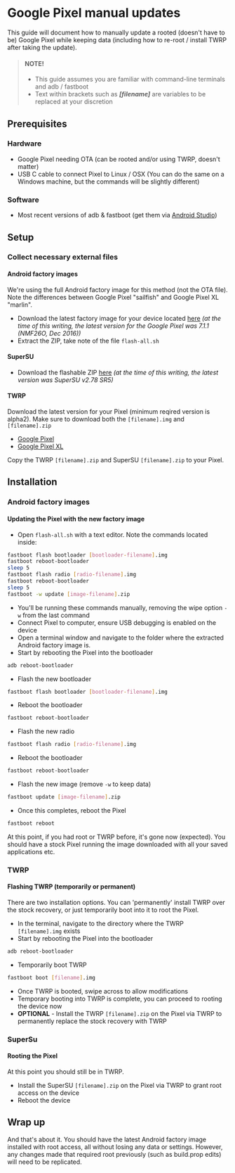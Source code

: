 # Google Pixel manual updates
This guide will document how to manually update a rooted (doesn't have to be) Google Pixel while keeping data (including how to re-root / install TWRP after taking the update).

> #### NOTE!
> * This guide assumes you are familiar with command-line terminals and adb / fastboot
> * Text within brackets such as **_[filename]_** are variables to be replaced at your discretion


## Prerequisites
### Hardware
* Google Pixel needing OTA (can be rooted and/or using TWRP, doesn't matter)
* USB C cable to connect Pixel to Linux / OSX (You can do the same on a Windows machine, but the commands will be slightly different)

### Software
* Most recent versions of adb & fastboot (get them via [Android Studio](https://developer.android.com/studio/index.html))

## Setup
### Collect necessary external files

#### Android factory images
We're using the full Android factory image for this method (not the OTA file). Note the differences between Google Pixel "sailfish" and Google Pixel XL "marlin".
* Download the latest factory image for your device located [here](https://developers.google.com/android/images) *(at the time of this writing, the latest version for the Google Pixel was 7.1.1 (NMF26O, Dec 2016))*
* Extract the ZIP, take note of the file ```flash-all.sh```

#### SuperSU
* Download the flashable ZIP [here](https://plus.google.com/+Chainfire/posts/jpR76YEgaM9?sfc=true) *(at the time of this writing, the latest version was SuperSU v2.78 SR5)*

#### TWRP
Download the latest version for your Pixel (minimum reqired version is alpha2). Make sure to download both the ```[filename].img``` and ```[filename].zip```
* [Google Pixel](https://twrp.me/devices/googlepixel.html)
* [Google Pixel XL](https://twrp.me/devices/googlepixelxl.html)

Copy the TWRP ```[filename].zip``` and SuperSU ```[filename].zip``` to your Pixel.

## Installation
### Android factory images
#### Updating the Pixel with the new factory image
* Open ```flash-all.sh``` with a text editor. Note the commands located inside:
```bash
fastboot flash bootloader [bootloader-filename].img
fastboot reboot-bootloader
sleep 5
fastboot flash radio [radio-filename].img
fastboot reboot-bootloader
sleep 5
fastboot -w update [image-filename].zip
```
* You'll be running these commands manually, removing the wipe option ```-w``` from the last command
* Connect Pixel to computer, ensure USB debugging is enabled on the device
* Open a terminal window and navigate to the folder where the extracted Android factory image is.
* Start by rebooting the Pixel into the bootloader
```bash
adb reboot-bootloader
```
* Flash the new bootloader
```bash
fastboot flash bootloader [bootloader-filename].img
```
* Reboot the bootloader
```bash
fastboot reboot-bootloader
```
* Flash the new radio
```bash
fastboot flash radio [radio-filename].img
```
* Reboot the bootloader
```bash
fastboot reboot-bootloader
```
* Flash the new image (remove ```-w``` to keep data)
```bash
fastboot update [image-filename].zip
```
* Once this completes, reboot the Pixel
```bash
fastboot reboot
```

At this point, if you had root or TWRP before, it's gone now (expected). You should have a stock Pixel running the image downloaded with all your saved applications etc.

### TWRP
#### Flashing TWRP (temporarily or permanent)
There are two installation options. You can 'permanently' install TWRP over the stock recovery, or just temporarily boot into it to root the Pixel.

* In the terminal, navigate to the directory where the TWRP ```[filename].img``` exists
* Start by rebooting the Pixel into the bootloader
```bash
adb reboot-bootloader
```
* Temporarily boot TWRP
```bash
fastboot boot [filename].img
```
* Once TWRP is booted, swipe across to allow modifications
* Temporary booting into TWRP is complete, you can proceed to rooting the device now
* **OPTIONAL** - Install the TWRP ```[filename].zip``` on the Pixel via TWRP to permanently replace the stock recovery with TWRP

### SuperSu
#### Rooting the Pixel
At this point you should still be in TWRP.
* Install the SuperSU ```[filename].zip``` on the Pixel via TWRP to grant root access on the device
* Reboot the device

## Wrap up
And that's about it. You should have the latest Android factory image installed with root access, all without losing any data or settings. However, any changes made that required root previously (such as build.prop edits) will need to be replicated.